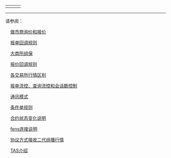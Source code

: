 <table border="0" cellspacing="0" class="square-block" id=""><tbody border="0"><tr border="0"><td class="square-block-left"></td><td class="square-block-content"><div>

</div></td><td class="square-block-right"></td></tr></tbody></table>
<div class="sub-links-list" style="text-indent:0px;"><hr class="SubLinksListLine"/>
<p class="sub-links-list-header">请参阅：</p>
<p class="sub-links-paragraph">    <a class="sub-links-action" href="../BJHXJ/">做市商询价和报价</a></p>
<p class="sub-links-paragraph">    <a class="sub-links-action" href="../DBHB/">报单回调规则</a></p>
<p class="sub-links-paragraph">    <a class="sub-links-action" href="../DCEZB/">大商所组保</a></p>
<p class="sub-links-paragraph">    <a class="sub-links-action" href="../DJHDGZ/">报价回调规则</a></p>
<p class="sub-links-paragraph">    <a class="sub-links-action" href="../HQSM/">各交易所行情区别</a></p>
<p class="sub-links-paragraph">    <a class="sub-links-action" href="../LK/">报单流控、查询流控和会话数控制</a></p>
<p class="sub-links-paragraph">    <a class="sub-links-action" href="../SJLSM/">通讯模式</a></p>
<p class="sub-links-paragraph">    <a class="sub-links-action" href="../TJDGZ/">条件单规则</a></p>
<p class="sub-links-paragraph">    <a class="sub-links-action" href="../HYZTBHSM/">合约状态变化说明</a></p>
<p class="sub-links-paragraph">    <a class="sub-links-action" href="../FENS/">fens连接说明</a></p>
<p class="sub-links-paragraph">    <a class="sub-links-action" href="../EDHQJR/">协议方式接收二代组播行情</a></p>
<p class="sub-links-paragraph">    <a class="sub-links-action" href="../TASJS/">TAS介绍</a></p>
</div>
